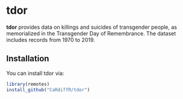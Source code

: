
<!-- README.md is generated from README.Rmd. Please edit that file -->

# tdor

**tdor** provides data on killings and suicides of transgender people,
as memorialized in the Transgender Day of Remembrance. The dataset includes records from 1970 to 2019.

## Installation

You can install tdor via:

``` r
library(remotes)
install_github("CaRdiffR/tdor")
```
